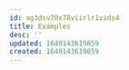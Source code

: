```yaml
---
id: ag3dsv70x78viirlr1vids4
title: Examples
desc: ''
updated: 1649143619859
created: 1649143619859
---
```



